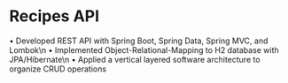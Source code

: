 # Recipes API
 
• Developed REST API with Spring Boot, Spring Data, Spring MVC, and Lombok\n
• Implemented Object-Relational-Mapping to H2 database with JPA/Hibernate\n
• Applied a vertical layered software architecture to organize CRUD operations

